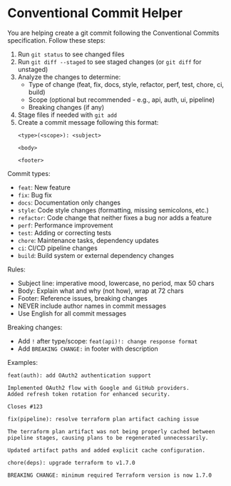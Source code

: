 # Conventional Commit Helper

You are helping create a git commit following the Conventional Commits specification. Follow these steps:

1. Run `git status` to see changed files
2. Run `git diff --staged` to see staged changes (or `git diff` for unstaged)
3. Analyze the changes to determine:
   - Type of change (feat, fix, docs, style, refactor, perf, test, chore, ci, build)
   - Scope (optional but recommended - e.g., api, auth, ui, pipeline)
   - Breaking changes (if any)
4. Stage files if needed with `git add`
5. Create a commit message following this format:
   ```
   <type>(<scope>): <subject>

   <body>

   <footer>
   ```

Commit types:
- `feat`: New feature
- `fix`: Bug fix
- `docs`: Documentation only changes
- `style`: Code style changes (formatting, missing semicolons, etc.)
- `refactor`: Code change that neither fixes a bug nor adds a feature
- `perf`: Performance improvement
- `test`: Adding or correcting tests
- `chore`: Maintenance tasks, dependency updates
- `ci`: CI/CD pipeline changes
- `build`: Build system or external dependency changes

Rules:
- Subject line: imperative mood, lowercase, no period, max 50 chars
- Body: Explain what and why (not how), wrap at 72 chars
- Footer: Reference issues, breaking changes
- NEVER include author names in commit messages
- Use English for all commit messages

Breaking changes:
- Add `!` after type/scope: `feat(api)!: change response format`
- Add `BREAKING CHANGE:` in footer with description

Examples:
```
feat(auth): add OAuth2 authentication support

Implemented OAuth2 flow with Google and GitHub providers.
Added refresh token rotation for enhanced security.

Closes #123
```

```
fix(pipeline): resolve terraform plan artifact caching issue

The terraform plan artifact was not being properly cached between
pipeline stages, causing plans to be regenerated unnecessarily.

Updated artifact paths and added explicit cache configuration.
```

```
chore(deps): upgrade terraform to v1.7.0

BREAKING CHANGE: minimum required Terraform version is now 1.7.0
```
